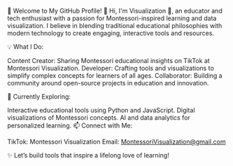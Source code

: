🌟 Welcome to My GitHub Profile! 🌟
Hi, I'm Visualization 👋, an educator and tech enthusiast with a passion for Montessori-inspired learning and data visualization. I believe in blending traditional educational philosophies with modern technology to create engaging, interactive tools and resources.

💡 What I Do:

Content Creator: Sharing Montessori educational insights on TikTok at Montessori Visualization.
Developer: Crafting tools and visualizations to simplify complex concepts for learners of all ages.
Collaborator: Building a community around open-source projects in education and innovation.

🌱 Currently Exploring:

Interactive educational tools using Python and JavaScript.
Digital visualizations of Montessori concepts.
AI and data analytics for personalized learning.
📫 Connect with Me:

TikTok: Montessori Visualization
Email: MontessoriVisualization@gmail.com

✨ Let’s build tools that inspire a lifelong love of learning!
